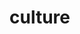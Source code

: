 # culture
<!--summary: Culture is the social behavior and norms found in human societies. Culture is considered a central concept in anthropology, encompassing the range of phenomena that are transmitted through social learning in human societies. Cultural universals are found in all human societies; these include expressive forms like art, music, dance, ritual, religion, and technologies like tool usage, cooking, shelter, and clothing. The concept of material culture covers the physical expressions of culture, such as technology, architecture and art, whereas the immaterial aspects of culture such as principles of social organization (including practices of political organization and social institutions), mythology, philosophy, literature (both written and oral), and science comprise the intangible cultural heritage of a society.-->